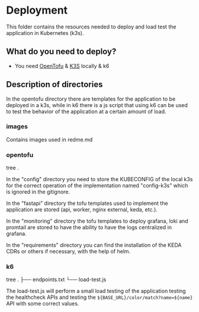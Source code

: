# Deployment

This folder contains the resources needed to deploy and load test the application in Kubernetes (k3s).

## What do you need to deploy?

- You need [OpenTofu](https://opentofu.org) & [K3S](https://k3s.io) locally & k6


## Description of directories

In the opentofu directory there are templates for the application to be deployed in a k3s, while in k6 there is a js script that using k6 can be used to test the behavior of the application at a certain amount of load.

### images

Contains images used in redme.md



### opentofu

tree .

In the "config" directory you need to store the KUBECONFIG of the local k3s for the correct operation of the implementation named "config-k3s" which is ignored in the gitignore.

In the "fastapi" directory the tofu templates used to implement the application are stored (api, worker, nginx external, keda, etc.).

In the "monitoring" directory the tofu templates to deploy grafana, loki and promtail are stored to have the ability to have the logs centralized in grafana.

In the "requirements" directory you can find the installation of the KEDA CDRs or others if necessary, with the help of helm.

### k6

tree
.
├── endpoints.txt
└── load-test.js

The load-test.js will perform a small load testing of the application testing the healthcheck APIs and testing the `${BASE_URL}/color/match?name=${name}` API with some correct values.


